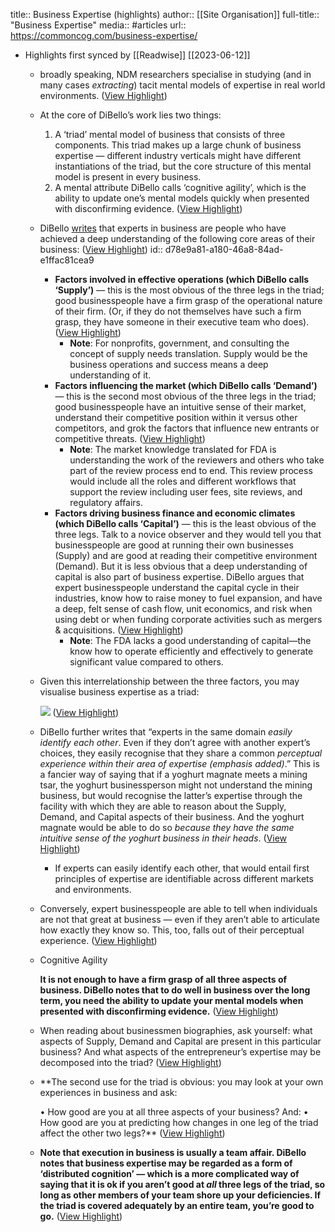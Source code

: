 title:: Business Expertise (highlights)
author:: [[Site Organisation]]
full-title:: "Business Expertise"
media:: #articles
url:: https://commoncog.com/business-expertise/

- Highlights first synced by [[Readwise]] [[2023-06-12]]
	- broadly speaking, NDM researchers specialise in studying (and in many cases *extracting*) tacit mental models of expertise in real world environments. ([View Highlight](https://read.readwise.io/read/01h2samrvt88f2jbyt0g0b3ve1))
	- At the core of DiBello’s work lies two things:
	  
	  1.  A ‘triad’ mental model of business that consists of three components. This triad makes up a large chunk of business expertise — different industry verticals might have different instantiations of the triad, but the core structure of this mental model is present in every business.
	  2.  A mental attribute DiBello calls ‘cognitive agility’, which is the ability to update one’s mental models quickly when presented with disconfirming evidence. ([View Highlight](https://read.readwise.io/read/01h2sannec0f55v763dfv3qgnx))
	- DiBello [writes](https://commoncog.com/tacit-mental-model-of-business/#the-mental-model-of-business) that experts in business are people who have achieved a deep understanding of the following core areas of their business: ([View Highlight](https://read.readwise.io/read/01h2sb5bgkf9jrgfhgdz9hp10v))
	  id:: d78e9a81-a180-46a8-84ad-e1ffac81cea9
		- **Factors involved in effective operations (which DiBello calls ‘Supply’)** — this is the most obvious of the three legs in the triad; good businesspeople have a firm grasp of the operational nature of their firm. (Or, if they do not themselves have such a firm grasp, they have someone in their executive team who does). ([View Highlight](https://read.readwise.io/read/01h2sb5egqkrbmyes3yj2njxac))
			- **Note**: For nonprofits, government, and consulting the concept of supply needs translation. Supply would be the business operations and success means a deep understanding of it.
		- **Factors influencing the market (which DiBello calls ‘Demand’)** — this is the second most obvious of the three legs in the triad; good businesspeople have an intuitive sense of their market, understand their competitive position within it versus other competitors, and grok the factors that influence new entrants or competitive threats. ([View Highlight](https://read.readwise.io/read/01h2sb81s8jtjp2tpn1hxcfs3b))
			- **Note**: The market knowledge translated for FDA is understanding the work of the reviewers and others who take part of the review process end to end. This review process would include all the roles and different workflows that support the review including user fees, site reviews, and regulatory affairs.
		- **Factors driving business finance and economic climates (which DiBello calls ‘Capital’)** — this is the least obvious of the three legs. Talk to a novice observer and they would tell you that businesspeople are good at running their own businesses (Supply) and are good at reading their competitive environment (Demand). But it is less obvious that a deep understanding of capital is also part of business expertise. DiBello argues that expert businesspeople understand the capital cycle in their industries, know how to raise money to fuel expansion, and have a deep, felt sense of cash flow, unit economics, and risk when using debt or when funding corporate activities such as mergers & acquisitions. ([View Highlight](https://read.readwise.io/read/01h2sbb158b8t9861v4fbz4rhd))
			- **Note**: The FDA lacks  a good understanding of capital—the know how to operate efficiently and effectively to generate significant value compared to others.
	- Given this interrelationship between the three factors, you may visualise business expertise as a triad:
	  
	  ![](https://commoncog.com/content/images/2023/06/image.png) ([View Highlight](https://read.readwise.io/read/01h2sbewtzz4q0q8rp5ggabxs1))
	- DiBello further writes that “experts in the same domain *easily identify each other*. Even if they don’t agree with another expert’s choices, they easily recognise that they share a common *perceptual experience within their area of expertise (emphasis added)*.” This is a fancier way of saying that if a yoghurt magnate meets a mining tsar, the yoghurt businessperson might not understand the mining business, but would recognise the latter’s expertise through the facility with which they are able to reason about the Supply, Demand, and Capital aspects of their business. And the yoghurt magnate would be able to do so *because they have the same intuitive sense of the yoghurt business in their heads*. ([View Highlight](https://read.readwise.io/read/01h2sbfned8gx5dtw50yhn3wp4))
		- If experts can easily identify each other, that would entail first principles of expertise are identifiable across different markets and environments.
	- Conversely, expert businesspeople are able to tell when individuals are not that great at business — even if they aren’t able to articulate how exactly they know so. This, too, falls out of their perceptual experience. ([View Highlight](https://read.readwise.io/read/01h2sbfyve3p9h8c72hkgraytz))
	- Cognitive Agility
	  
	  **It is not enough to have a firm grasp of all three aspects of business. DiBello notes that to do well in business over the long term, you need the ability to update your mental models when presented with disconfirming evidence.** ([View Highlight](https://read.readwise.io/read/01h2sbg9ft48cn4e2r69kp01wx))
	- When reading about businessmen biographies, ask yourself: what aspects of Supply, Demand and Capital are present in this particular business? And what aspects of the entrepreneur’s expertise may be decomposed into the triad? ([View Highlight](https://read.readwise.io/read/01h2scxmtdsa5nhy04dsv95xnf))
	- **The second use for the triad is obvious: you may look at your own experiences in business and ask:
	  
	  •   How good are you at all three aspects of your business? And:
	  •   How good are you at predicting how changes in one leg of the triad affect the other two legs?** ([View Highlight](https://read.readwise.io/read/01h2scy1asem7jcnsc4vka6d7k))
	- **Note that execution in business is usually a team affair. DiBello notes that business expertise may be regarded as a form of ‘distributed cognition’ — which is a more complicated way of saying that it is ok if you aren’t good at *all* three legs of the triad, so long as other members of your team shore up your deficiencies. If the triad is covered adequately by an entire team, you’re good to go.** ([View Highlight](https://read.readwise.io/read/01h2scyhbgt48ba73p49r6869p))
